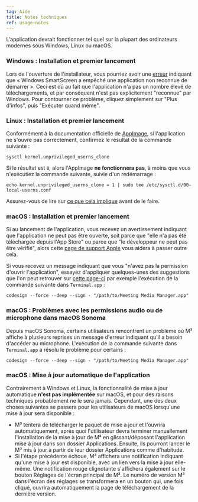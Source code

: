 ```yaml
---
tag: Aide
title: Notes techniques
ref: usage-notes
---
```


L'application devrait fonctionner tel quel sur la plupart des ordinateurs modernes sous Windows, Linux ou macOS.

### Windows : Installation et premier lancement

Lors de l'ouverture de l'installateur, vous pourriez avoir une [erreur](assets/img/other/win-smartscreen.png) indiquant que « Windows SmartScreen a empêché une application non reconnue de démarrer ». Ceci est dû au fait que l'application n'a pas un nombre élevé de téléchargements, et par conséquent n'est pas explicitement "reconnue" par Windows. Pour contourner ce problème, cliquez simplement sur "Plus d'infos", puis "Exécuter quand même".

### Linux : Installation et premier lancement

Conformément à la documentation officielle de [AppImage](https://docs.appimage.org/user-guide/troubleshooting/electron-sandboxing.html), si l'application ne s'ouvre pas correctement, confirmez le résultat de la commande suivante :

`sysctl kernel.unprivileged_userns_clone`

Si le résultat est `0`, alors l'AppImage **ne fonctionnera pas**, à moins que vous n'exécutiez la commande suivante, suivie d'un redémarrage :

`echo kernel.unprivileged_userns_clone = 1 | sudo tee /etc/sysctl.d/00-local-userns.conf`

Assurez-vous de lire sur [ce que cela implique](https://lwn.net/Articles/673597/) avant de le faire.

### macOS : Installation et premier lancement

Si au lancement de l'application, vous recevez un avertissement indiquant que l'application ne peut pas être ouverte, soit parce que "elle n'a pas été téléchargée depuis l'App Store" ou parce que "le développeur ne peut pas être vérifié", alors cette [page de support Apple](https://support.apple.com/en-ca/HT202491) vous aidera à passer outre cela.

Si vous recevez un message indiquant que vous "n'avez pas la permission d'ouvrir l'application", essayez d'appliquer quelques-unes des suggestions que l'on peut retrouver sur [cette page-ci](https://stackoverflow.com/questions/64842819/cant-run-app-because-of-permission-in-big-sur/64895860) par exemple l'exécution de la commande suivante dans `Terminal.app` :

`codesign --force --deep --sign - "/path/to/Meeting Media Manager.app"`

### macOS : Problèmes avec les permissions audio ou de microphone dans macOS Sonoma

Depuis macOS Sonoma, certains utilisateurs rencontrent un problème où M³ affiche à plusieurs reprises un message d'erreur indiquant qu'il a besoin d'accéder au microphone. L'exécution de la commande suivante dans `Terminal.app` a résolu le problème pour certains :

`codesign --force --deep --sign - "/path/to/Meeting Media Manager.app"`

### macOS : Mise à jour automatique de l'application

Contrairement à Windows et Linux, la fonctionnalité de mise à jour automatique **n'est pas implémentée** sur macOS, et pour des raisons techniques probablement ne le sera jamais. Cependant, une des deux choses suivantes se passera pour les utilisateurs de macOS lorsqu'une mise à jour sera disponible :

- M³ tentera de télécharger le paquet de mise à jour et l'ouvrira automatiquement, après quoi l'utilisateur devra terminer manuellement l'installation de la mise à jour de M³ en glissant/déposant l'application mise à jour dans son dossier Applications. Ensuite, ils pourront lancer le M³ mis à jour à partir de leur dossier Applications comme d'habitude.
- Si l'étape précédente échoue, M³ affichera une notification indiquant qu'une mise à jour est disponible, avec un lien vers la mise à jour elle-même. Une notification rouge clignotante s'affichera également sur le bouton Réglages de l'écran principal de M³. Le numéro de version M³ dans l'écran des réglages se transformera en un bouton qui, une fois cliqué, ouvrira automatiquement la page de téléchargement de la dernière version.
